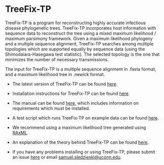 # TreeFix-TP


TreeFix-TP is a program for reconstructing highly accurate infectious disease phylogenetic trees.
TreeFix-TP incorporates host information with sequence data to reconstruct the tree using 
a mixed maximum likelihood / maximum parsimony framework. Given a maximum likelihood phylogeny
and a multiple sequence alignment, TreeFix-TP searches among multiple topologies which are supported
equally by sequence data (using the Shimodaiara-Hasegawa test statistic). The selected topology
is the one that minimizes the number of necessary transmissions.

The input for TreeFix-TP is a multiple sequence alignment in .fasta format, and a maximum likelihood tree in .newick format.

* The latest version of TreeFix-TP can be found [here](https://github.com/samsledje/TreeFix-TP/releases).

* Installation instructions for TreeFix-TP can be found [here](https://github.com/samsledje/TreeFix-TP/blob/master/docs/INSTALL.txt).

* The manual can be found [here](https://github.com/samsledje/TreeFix-TP/blob/master/docs/TreeFix-VP-Manual.pdf), which includes information on requirements which must be installed.

* A test script which runs TreeFix-TP on example data can be found [here](https://github.com/samsledje/TreeFix-TP/tree/master/examples).

* We recommend using a maximum likelihood tree generated using [RAxML](https://sco.h-its.org/exelixis/web/software/raxml/index.html).

* An explanation of the theory behind TreeFix-TP can be found [here](https://github.com/samsledje/TreeFix-TP/blob/master/docs/Bansal_CAME_2017.pdf).

* If you have any problems installing or using TreeFix-TP, please submit an issue [here](https://github.com/samsledje/TreeFix-TP/issues) or email samuel.sledzieski@uconn.edu.
